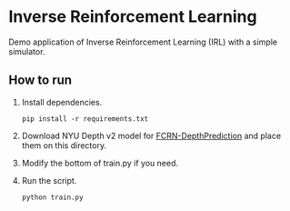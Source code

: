 # Inverse Reinforcement Learning
Demo application of Inverse Reinforcement Learning (IRL) with a simple simulator.

## How to run
1. Install dependencies.  

      ```
      pip install -r requirements.txt
      ```

1. Download NYU Depth v2 model for [FCRN-DepthPrediction](https://github.com/iro-cp/FCRN-DepthPrediction) and place them on this directory.

1. Modify the bottom of train.py if you need.

1. Run the script.

      ```
      python train.py
      ```
